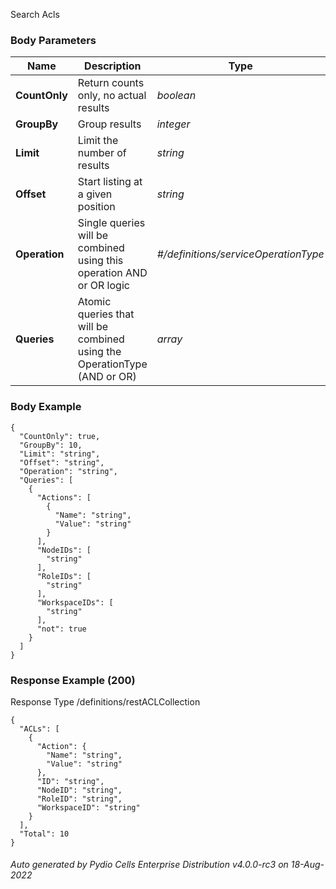 






 
Search Acls  


### Body Parameters

Name | Description | Type | Required
---|---|---|---
**CountOnly** | Return counts only, no actual results | _boolean_ |   
**GroupBy** | Group results | _integer_ |   
**Limit** | Limit the number of results | _string_ |   
**Offset** | Start listing at a given position | _string_ |   
**Operation** | Single queries will be combined using this operation AND or OR logic | _#/definitions/serviceOperationType_ |   
**Queries** | Atomic queries that will be combined using the OperationType (AND or OR) | _array_ |   


### Body Example
```
{
  "CountOnly": true,
  "GroupBy": 10,
  "Limit": "string",
  "Offset": "string",
  "Operation": "string",
  "Queries": [
    {
      "Actions": [
        {
          "Name": "string",
          "Value": "string"
        }
      ],
      "NodeIDs": [
        "string"
      ],
      "RoleIDs": [
        "string"
      ],
      "WorkspaceIDs": [
        "string"
      ],
      "not": true
    }
  ]
}
```






### Response Example (200)
Response Type /definitions/restACLCollection

```
{
  "ACLs": [
    {
      "Action": {
        "Name": "string",
        "Value": "string"
      },
      "ID": "string",
      "NodeID": "string",
      "RoleID": "string",
      "WorkspaceID": "string"
    }
  ],
  "Total": 10
}
```




###### Auto generated by Pydio Cells Enterprise Distribution v4.0.0-rc3 on 18-Aug-2022
